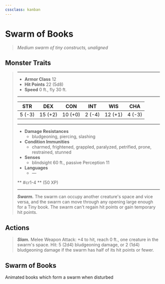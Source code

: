 ```yaml
---
cssclass: kanban
---
```


# Swarm of Books
>*Medium swarm of tiny constructs, unaligned*
## Monster Traits
>___
>- **Armor Class** 12
>- **Hit Points** 22 (5d8)
>- **Speed** 0 ft., fly 30 ft.
>___
>|STR|DEX|CON|INT|WIS|CHA|
>|:---:|:---:|:---:|:---:|:---:|:---:|
>|5 (-3)|15 (+2)|10 (+0)|2 (-4)|12 (+1)|4 (-3)|
>___
>- **Damage Resistances**
>	 - bludgeoning, piercing, slashing
>- **Condition Immunities**
>	 - charmed, frightened, grappled, paralyzed, petrified, prone, restrained, stunned
>- **Senses**
>	 - blindsight 60 ft., passive Perception 11
>- **Languages**
>	 - —
>
> ** #cr1-4 ** (50 XP)
>___
>***Swarm.*** The swarm can occupy another creature's space and vice versa, and the swarm can move through any opening large enough for a Tiny book. The swarm can't regain hit points or gain temporary hit points.  
>
## Actions
>***Slam.*** Melee Weapon Attack: +4 to hit, reach 0 ft., one creature in the swarm's space. Hit: 5 (2d4) bludgeoning damage, or 2 (1d4) bludgeoning damage if the swarm has half of its hit points or fewer.
## Swarm of Books
Animated books which form a swarm when disturbed